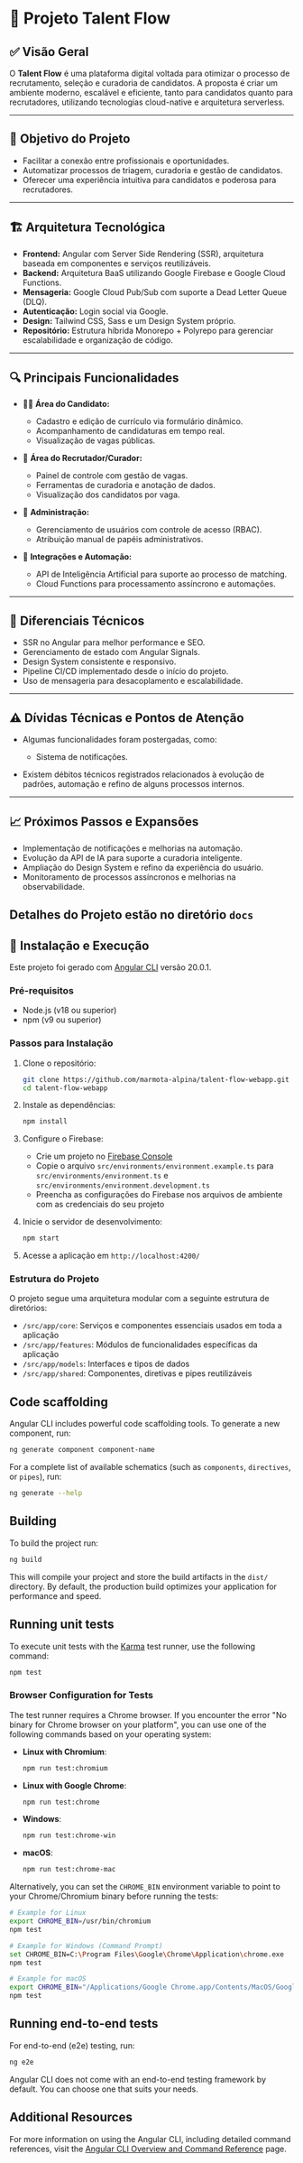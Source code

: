 # 🎯 **Projeto Talent Flow**

## ✅ **Visão Geral**

O **Talent Flow** é uma plataforma digital voltada para otimizar o processo de recrutamento, seleção e curadoria de candidatos. A proposta é criar um ambiente moderno, escalável e eficiente, tanto para candidatos quanto para recrutadores, utilizando tecnologias cloud-native e arquitetura serverless.

---

## 🚀 **Objetivo do Projeto**

* Facilitar a conexão entre profissionais e oportunidades.
* Automatizar processos de triagem, curadoria e gestão de candidatos.
* Oferecer uma experiência intuitiva para candidatos e poderosa para recrutadores.

---

## 🏗️ **Arquitetura Tecnológica**

* **Frontend:** Angular com Server Side Rendering (SSR), arquitetura baseada em componentes e serviços reutilizáveis.
* **Backend:** Arquitetura BaaS utilizando Google Firebase e Google Cloud Functions.
* **Mensageria:** Google Cloud Pub/Sub com suporte a Dead Letter Queue (DLQ).
* **Autenticação:** Login social via Google.
* **Design:** Tailwind CSS, Sass e um Design System próprio.
* **Repositório:** Estrutura híbrida Monorepo + Polyrepo para gerenciar escalabilidade e organização de código.

---

## 🔍 **Principais Funcionalidades**

* 🧑‍💻 **Área do Candidato:**

  * Cadastro e edição de currículo via formulário dinâmico.
  * Acompanhamento de candidaturas em tempo real.
  * Visualização de vagas públicas.

* 🎯 **Área do Recrutador/Curador:**

  * Painel de controle com gestão de vagas.
  * Ferramentas de curadoria e anotação de dados.
  * Visualização dos candidatos por vaga.

* 📜 **Administração:**

  * Gerenciamento de usuários com controle de acesso (RBAC).
  * Atribuição manual de papéis administrativos.

* 🔗 **Integrações e Automação:**

  * API de Inteligência Artificial para suporte ao processo de matching.
  * Cloud Functions para processamento assíncrono e automações.

---

## 🧠 **Diferenciais Técnicos**

* SSR no Angular para melhor performance e SEO.
* Gerenciamento de estado com Angular Signals.
* Design System consistente e responsivo.
* Pipeline CI/CD implementado desde o início do projeto.
* Uso de mensageria para desacoplamento e escalabilidade.

---

## ⚠️ **Dívidas Técnicas e Pontos de Atenção**

* Algumas funcionalidades foram postergadas, como:

  * Sistema de notificações.
* Existem débitos técnicos registrados relacionados à evolução de padrões, automação e refino de alguns processos internos.

---

## 📈 **Próximos Passos e Expansões**

* Implementação de notificações e melhorias na automação.
* Evolução da API de IA para suporte a curadoria inteligente.
* Ampliação do Design System e refino da experiência do usuário.
* Monitoramento de processos assíncronos e melhorias na observabilidade.


## Detalhes do Projeto estão no diretório `docs`


## 🚀 **Instalação e Execução**

Este projeto foi gerado com [Angular CLI](https://github.com/angular/angular-cli) versão 20.0.1.

### Pré-requisitos

- Node.js (v18 ou superior)
- npm (v9 ou superior)

### Passos para Instalação

1. Clone o repositório:
   ```bash
   git clone https://github.com/marmota-alpina/talent-flow-webapp.git
   cd talent-flow-webapp
   ```

2. Instale as dependências:
   ```bash
   npm install
   ```

3. Configure o Firebase:
   - Crie um projeto no [Firebase Console](https://console.firebase.google.com/)
   - Copie o arquivo `src/environments/environment.example.ts` para `src/environments/environment.ts` e `src/environments/environment.development.ts`
   - Preencha as configurações do Firebase nos arquivos de ambiente com as credenciais do seu projeto

4. Inicie o servidor de desenvolvimento:
   ```bash
   npm start
   ```

5. Acesse a aplicação em `http://localhost:4200/`

### Estrutura do Projeto

O projeto segue uma arquitetura modular com a seguinte estrutura de diretórios:

- `/src/app/core`: Serviços e componentes essenciais usados em toda a aplicação
- `/src/app/features`: Módulos de funcionalidades específicas da aplicação
- `/src/app/models`: Interfaces e tipos de dados
- `/src/app/shared`: Componentes, diretivas e pipes reutilizáveis

## Code scaffolding

Angular CLI includes powerful code scaffolding tools. To generate a new component, run:

```bash
ng generate component component-name
```

For a complete list of available schematics (such as `components`, `directives`, or `pipes`), run:

```bash
ng generate --help
```

## Building

To build the project run:

```bash
ng build
```

This will compile your project and store the build artifacts in the `dist/` directory. By default, the production build optimizes your application for performance and speed.

## Running unit tests

To execute unit tests with the [Karma](https://karma-runner.github.io) test runner, use the following command:

```bash
npm test
```

### Browser Configuration for Tests

The test runner requires a Chrome browser. If you encounter the error "No binary for Chrome browser on your platform", you can use one of the following commands based on your operating system:

- **Linux with Chromium**:
  ```bash
  npm run test:chromium
  ```

- **Linux with Google Chrome**:
  ```bash
  npm run test:chrome
  ```

- **Windows**:
  ```bash
  npm run test:chrome-win
  ```

- **macOS**:
  ```bash
  npm run test:chrome-mac
  ```

Alternatively, you can set the `CHROME_BIN` environment variable to point to your Chrome/Chromium binary before running the tests:

```bash
# Example for Linux
export CHROME_BIN=/usr/bin/chromium
npm test

# Example for Windows (Command Prompt)
set CHROME_BIN=C:\Program Files\Google\Chrome\Application\chrome.exe
npm test

# Example for macOS
export CHROME_BIN="/Applications/Google Chrome.app/Contents/MacOS/Google Chrome"
npm test
```

## Running end-to-end tests

For end-to-end (e2e) testing, run:

```bash
ng e2e
```

Angular CLI does not come with an end-to-end testing framework by default. You can choose one that suits your needs.

## Additional Resources

For more information on using the Angular CLI, including detailed command references, visit the [Angular CLI Overview and Command Reference](https://angular.dev/tools/cli) page.
